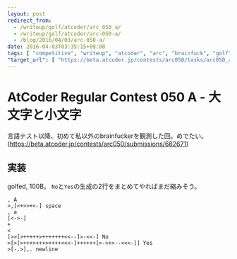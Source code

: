 ```yaml
---
layout: post
redirect_from:
  - /writeup/golf/atcoder/arc_050_a/
  - /writeup/golf/atcoder/arc-050-a/
  - /blog/2016/04/03/arc-050-a/
date: 2016-04-03T03:35:15+09:00
tags: [ "competitive", "writeup", "atcoder", "arc", "brainfuck", "golf" ]
"target_url": [ "https://beta.atcoder.jp/contests/arc050/tasks/arc050_a" ]
---
```


# AtCoder Regular Contest 050 A - 大文字と小文字

言語テスト以降、初めて私以外のbrainfuckerを観測した回。めでたい。(<https://beta.atcoder.jp/contests/arc050/submissions/682671>)

## 実装

golfed, 100B。
`No`と`Yes`の生成の2行をまとめてやればまだ縮みそう。

``` brainfuck
, A
>,[<+>>+<-] space
, a
[<->-]
+
<
[>>[>+++++>+++++++<<--]>-<<-] No
>[>[>+++>+++>++++<<<-]++++++[>->+>--<<<-]] Yes
>[-.>],. newline
```
